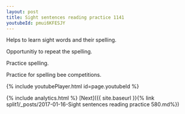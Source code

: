 ```yaml
---
layout: post
title: Sight sentences reading practice 1141
youtubeId: pmui6KFESJY
---
```

 
 
Helps to learn sight words and their spelling.

Opportunitiy to repeat the spelling. 

Practice spelling. 
 
Practice for spelling bee competitions. 
 
{% include youtubePlayer.html id=page.youtubeId %}
 
 
{% include analytics.html %} 
[Next]({{ site.baseurl }}{% link  split1/_posts/2017-01-16-Sight sentences reading practice 580.md%})
 
